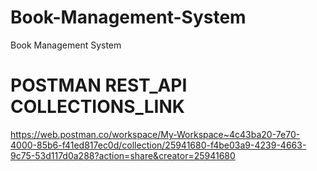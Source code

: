 # Book-Management-System
Book Management System


# POSTMAN REST_API COLLECTIONS_LINK
https://web.postman.co/workspace/My-Workspace~4c43ba20-7e70-4000-85b6-f41ed817ec0d/collection/25941680-f4be03a9-4239-4663-9c75-53d117d0a288?action=share&creator=25941680